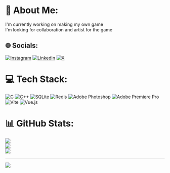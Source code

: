 # 💫 About Me:
I'm currently working on making my own game<br>I'm looking for collaboration and artist for the game


## 🌐 Socials:
[![Instagram](https://img.shields.io/badge/Instagram-%23E4405F.svg?logo=Instagram&logoColor=white)](https://instagram.com/sarbeshkc) [![LinkedIn](https://img.shields.io/badge/LinkedIn-%230077B5.svg?logo=linkedin&logoColor=white)](https://linkedin.com/in/sarbesh-kc-66b571307) [![X](https://img.shields.io/badge/X-black.svg?logo=X&logoColor=white)](https://x.com/@EdgerOdin) 

# 💻 Tech Stack:
![C](https://img.shields.io/badge/c-%2300599C.svg?style=for-the-badge&logo=c&logoColor=white) ![C++](https://img.shields.io/badge/c++-%2300599C.svg?style=for-the-badge&logo=c%2B%2B&logoColor=white) ![SQLite](https://img.shields.io/badge/sqlite-%2307405e.svg?style=for-the-badge&logo=sqlite&logoColor=white) ![Redis](https://img.shields.io/badge/redis-%23DD0031.svg?style=for-the-badge&logo=redis&logoColor=white) ![Adobe Photoshop](https://img.shields.io/badge/adobe%20photoshop-%2331A8FF.svg?style=for-the-badge&logo=adobe%20photoshop&logoColor=white) ![Adobe Premiere Pro](https://img.shields.io/badge/Adobe%20Premiere%20Pro-9999FF.svg?style=for-the-badge&logo=Adobe%20Premiere%20Pro&logoColor=white) ![Vite](https://img.shields.io/badge/vite-%23646CFF.svg?style=for-the-badge&logo=vite&logoColor=white) ![Vue.js](https://img.shields.io/badge/vue.js-%2335495e.svg?style=for-the-badge&logo=vuedotjs&logoColor=%234FC08D)
# 📊 GitHub Stats:
![](https://github-readme-stats.vercel.app/api?username=sarbeshkc&theme=dark&hide_border=false&include_all_commits=false&count_private=false)<br/>
![](https://github-readme-streak-stats.herokuapp.com/?user=sarbeshkc&theme=dark&hide_border=false)<br/>
![](https://github-readme-stats.vercel.app/api/top-langs/?username=sarbeshkc&theme=dark&hide_border=false&include_all_commits=false&count_private=false&layout=compact)

---
[![](https://visitcount.itsvg.in/api?id=sarbeshkc&icon=0&color=0)](https://visitcount.itsvg.in)

<!-- Proudly created with GPRM ( https://gprm.itsvg.in ) -->
